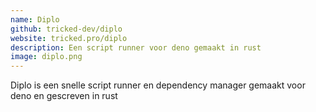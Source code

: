 ```yaml
---
name: Diplo
github: tricked-dev/diplo
website: tricked.pro/diplo
description: Een script runner voor deno gemaakt in rust
image: diplo.png
---
```


Diplo is een snelle script runner en dependency manager gemaakt voor deno en gescreven in rust
